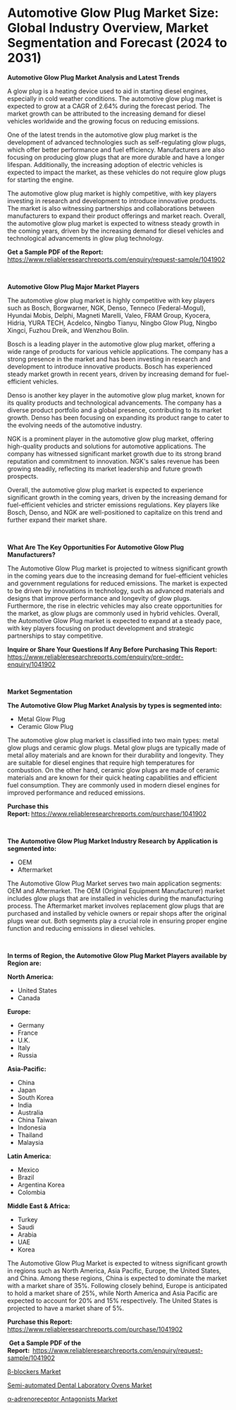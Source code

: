 <p><h1>Automotive Glow Plug Market Size: Global Industry Overview, Market Segmentation and Forecast (2024 to 2031)</h1></p><p><strong>Automotive Glow Plug Market Analysis and Latest Trends</strong></p>
<p><p>A glow plug is a heating device used to aid in starting diesel engines, especially in cold weather conditions. The automotive glow plug market is expected to grow at a CAGR of 2.64% during the forecast period. The market growth can be attributed to the increasing demand for diesel vehicles worldwide and the growing focus on reducing emissions. </p><p>One of the latest trends in the automotive glow plug market is the development of advanced technologies such as self-regulating glow plugs, which offer better performance and fuel efficiency. Manufacturers are also focusing on producing glow plugs that are more durable and have a longer lifespan. Additionally, the increasing adoption of electric vehicles is expected to impact the market, as these vehicles do not require glow plugs for starting the engine.</p><p>The automotive glow plug market is highly competitive, with key players investing in research and development to introduce innovative products. The market is also witnessing partnerships and collaborations between manufacturers to expand their product offerings and market reach. Overall, the automotive glow plug market is expected to witness steady growth in the coming years, driven by the increasing demand for diesel vehicles and technological advancements in glow plug technology.</p></p>
<p><strong>Get a Sample PDF of the Report:&nbsp;</strong> <a href="https://www.reliableresearchreports.com/enquiry/request-sample/1041902">https://www.reliableresearchreports.com/enquiry/request-sample/1041902</a></p>
<p>&nbsp;</p>
<p><strong>Automotive Glow Plug Major Market Players</strong></p>
<p><p>The automotive glow plug market is highly competitive with key players such as Bosch, Borgwarner, NGK, Denso, Tenneco (Federal-Mogul), Hyundai Mobis, Delphi, Magneti Marelli, Valeo, FRAM Group, Kyocera, Hidria, YURA TECH, Acdelco, Ningbo Tianyu, Ningbo Glow Plug, Ningbo Xingci, Fuzhou Dreik, and Wenzhou Bolin.</p><p>Bosch is a leading player in the automotive glow plug market, offering a wide range of products for various vehicle applications. The company has a strong presence in the market and has been investing in research and development to introduce innovative products. Bosch has experienced steady market growth in recent years, driven by increasing demand for fuel-efficient vehicles.</p><p>Denso is another key player in the automotive glow plug market, known for its quality products and technological advancements. The company has a diverse product portfolio and a global presence, contributing to its market growth. Denso has been focusing on expanding its product range to cater to the evolving needs of the automotive industry.</p><p>NGK is a prominent player in the automotive glow plug market, offering high-quality products and solutions for automotive applications. The company has witnessed significant market growth due to its strong brand reputation and commitment to innovation. NGK's sales revenue has been growing steadily, reflecting its market leadership and future growth prospects.</p><p>Overall, the automotive glow plug market is expected to experience significant growth in the coming years, driven by the increasing demand for fuel-efficient vehicles and stricter emissions regulations. Key players like Bosch, Denso, and NGK are well-positioned to capitalize on this trend and further expand their market share.</p></p>
<p>&nbsp;</p>
<p><strong>What Are The Key Opportunities For Automotive Glow Plug Manufacturers?</strong></p>
<p><p>The Automotive Glow Plug market is projected to witness significant growth in the coming years due to the increasing demand for fuel-efficient vehicles and government regulations for reduced emissions. The market is expected to be driven by innovations in technology, such as advanced materials and designs that improve performance and longevity of glow plugs. Furthermore, the rise in electric vehicles may also create opportunities for the market, as glow plugs are commonly used in hybrid vehicles. Overall, the Automotive Glow Plug market is expected to expand at a steady pace, with key players focusing on product development and strategic partnerships to stay competitive.</p></p>
<p><strong>Inquire or Share Your Questions If Any Before Purchasing This Report:</strong> <a href="https://www.reliableresearchreports.com/enquiry/pre-order-enquiry/1041902">https://www.reliableresearchreports.com/enquiry/pre-order-enquiry/1041902</a></p>
<p>&nbsp;</p>
<p><strong>Market Segmentation</strong></p>
<p><strong>The Automotive Glow Plug Market Analysis by types is segmented into:</strong></p>
<p><ul><li>Metal Glow Plug</li><li>Ceramic Glow Plug</li></ul></p>
<p><p>The automotive glow plug market is classified into two main types: metal glow plugs and ceramic glow plugs. Metal glow plugs are typically made of metal alloy materials and are known for their durability and longevity. They are suitable for diesel engines that require high temperatures for combustion. On the other hand, ceramic glow plugs are made of ceramic materials and are known for their quick heating capabilities and efficient fuel consumption. They are commonly used in modern diesel engines for improved performance and reduced emissions.</p></p>
<p><strong>Purchase this Report:&nbsp;</strong><a href="https://www.reliableresearchreports.com/purchase/1041902">https://www.reliableresearchreports.com/purchase/1041902</a></p>
<p>&nbsp;</p>
<p><strong>The Automotive Glow Plug Market Industry Research by Application is segmented into:</strong></p>
<p><ul><li>OEM</li><li>Aftermarket</li></ul></p>
<p><p>The Automotive Glow Plug Market serves two main application segments: OEM and Aftermarket. The OEM (Original Equipment Manufacturer) market includes glow plugs that are installed in vehicles during the manufacturing process. The Aftermarket market involves replacement glow plugs that are purchased and installed by vehicle owners or repair shops after the original plugs wear out. Both segments play a crucial role in ensuring proper engine function and reducing emissions in diesel vehicles.</p></p>
<p>&nbsp;</p>
<p><strong>In terms of Region, the Automotive Glow Plug Market Players available by Region are:</strong></p>
<p>
    <p> <strong> North America: </strong>
        <ul>
            <li>United States</li>
            <li>Canada</li>
        </ul>
        </p> 
    <p> <strong> Europe: </strong>
        <ul>
            <li>Germany</li>
            <li>France</li>
            <li>U.K.</li>
            <li>Italy</li>
            <li>Russia</li>
        </ul>
        </p> 
    <p> <strong> Asia-Pacific: </strong>
        <ul>
            <li>China</li>
            <li>Japan</li>
            <li>South Korea</li>
            <li>India</li>
            <li>Australia</li>
            <li>China Taiwan</li>
            <li>Indonesia</li>
            <li>Thailand</li>
            <li>Malaysia</li>
        </ul>
        </p> 
    <p> <strong> Latin America: </strong>
        <ul>
            <li>Mexico</li>
            <li>Brazil</li>
            <li>Argentina Korea</li>
            <li>Colombia</li>
        </ul>
        </p> 
    <p> <strong> Middle East & Africa: </strong>
        <ul>
            <li>Turkey</li>
            <li>Saudi</li>
            <li>Arabia</li>
            <li>UAE</li>
            <li>Korea</li>
        </ul>
    </p>
    </p>
<p><p>The Automotive Glow Plug Market is expected to witness significant growth in regions such as North America, Asia Pacific, Europe, the United States, and China. Among these regions, China is expected to dominate the market with a market share of 35%. Following closely behind, Europe is anticipated to hold a market share of 25%, while North America and Asia Pacific are expected to account for 20% and 15% respectively. The United States is projected to have a market share of 5%.</p></p>
<p><strong>Purchase this Report: </strong><a href="https://www.reliableresearchreports.com/purchase/1041902">https://www.reliableresearchreports.com/purchase/1041902</a></p>
<p>&nbsp;<strong>Get a Sample PDF of the Report:&nbsp;&nbsp;</strong><a href="https://www.reliableresearchreports.com/enquiry/request-sample/1041902">https://www.reliableresearchreports.com/enquiry/request-sample/1041902</a></p>
<p><strong></strong></p>
<p><p><a href="https://view.publitas.com/reportprime-1/b-blockers-market-size-market-share-and-global-market-analysis-report-2023-2030/">β-blockers Market</a></p><p><a href="https://view.publitas.com/reportprime-1/semi-automated-dental-laboratory-ovens-market-insights-market-players-and-forecast-till-2030/">Semi-automated Dental Laboratory Ovens Market</a></p><p><a href="https://view.publitas.com/reportprime-1/a-adrenoreceptor-antagonists-market-research-report-provides-thorough-industry-overview-which-offers-an-in-depth-analysis-of-product-trends-and-new-market-divisions/">α-adrenoreceptor Antagonists Market</a></p></p>